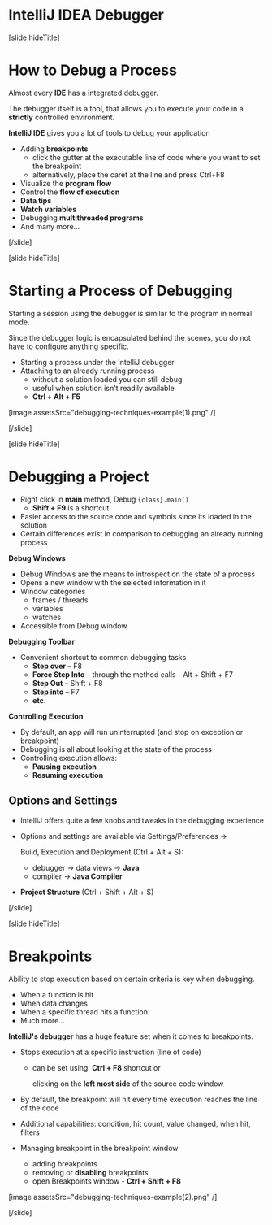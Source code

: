 # IntelliJ IDEA Debugger

[slide hideTitle]

# How to Debug a Process

Almost every **IDE** has a integrated debugger.

The debugger itself is a tool, that allows you to execute your code in a **strictly** controlled environment.

**IntelliJ IDE** gives you a lot of tools to debug your application

- Adding **breakpoints**
  * click the gutter at the executable line of code where you want to set the breakpoint
  * alternatively, place the caret at the line and press Ctrl+F8
- Visualize the **program flow**
- Control the **flow of execution**
- **Data tips**
- **Watch variables**
- Debugging **multithreaded programs**
- And many more…



[/slide]

[slide hideTitle]

# Starting a Process of Debugging

Starting a session using the debugger is similar to the program in normal mode.

Since the debugger logic is encapsulated behind the scenes, you do not have to configure anything specific.

- Starting a process under the IntelliJ debugger
- Attaching to an already running process
    - without a solution loaded you can still debug
    - useful when solution isn't readily available
    - **Ctrl + Alt + F5**

[image assetsSrc="debugging-techniques-example(1).png" /]


[/slide]


[slide hideTitle]
# Debugging a Project


- Right click in **main** method, Debug `{class}.main()`
    - **Shift + F9** is a shortcut
- Easier access to the source code and symbols since its loaded in the solution
- Certain differences exist in comparison to debugging an already running process

**Debug Windows**

- Debug Windows are the means to introspect on the state of a process
- Opens a new window with the selected information in it
- Window categories
    - frames / threads
    - variables
    - watches
- Accessible from Debug window

**Debugging Toolbar**

- Convenient shortcut to common debugging tasks
    - **Step over** – F8
    - **Force Step Into** – through the method calls - Alt + Shift + F7
    - **Step Out** – Shift + F8
    - **Step into** – F7
    - **etc.**
    

**Controlling Execution**

- By default, an app will run uninterrupted (and stop on exception or breakpoint)
- Debugging is all about looking at the state of the process
- Controlling execution allows:
    - **Pausing execution**
    - **Resuming execution**

## Options and Settings

- IntelliJ offers quite a few knobs and tweaks in the debugging experience
- Options and settings are available via Settings/Preferences -> 

    Build, Execution and Deployment (Ctrl + Alt + S):

    - debugger -> data views -> **Java**
    - compiler -> **Java Compiler**
- **Project Structure** (Ctrl + Shift + Alt + S)


[/slide]

[slide hideTitle]

# Breakpoints

Ability to stop execution based on certain criteria is key when debugging.
- When a function is hit
- When data changes
- When a specific thread hits a function
- Much more…

**IntelliJ's debugger** has a huge feature set when it comes to breakpoints.

- Stops execution at a specific instruction (line of code)
    - can be set using:
      **Ctrl + F8** shortcut or 

      clicking on the **left most side** of the source code window

- By default, the breakpoint will hit every time execution reaches the line of the code
- Additional capabilities: condition, hit count, value changed, when hit, filters
- Managing breakpoint in the breakpoint window
    - adding breakpoints
    - removing or **disabling** breakpoints
    - open Breakpoints window - **Ctrl + Shift + F8**

[image assetsSrc="debugging-techniques-example(2).png" /]

[/slide]